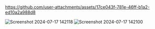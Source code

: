

https://github.com/user-attachments/assets/17ce043f-781e-46ff-b1a2-ed10a2a988d8


![Screenshot 2024-07-17 142118](https://github.com/user-attachments/assets/e8205aa8-6c7a-4c87-bf1f-453136eb0668)
![Screenshot 2024-07-17 142100](https://github.com/user-attachments/assets/4c01ee96-f663-4c0d-8b12-e48106876102)
